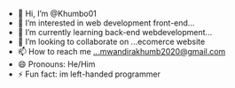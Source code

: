 - 👋 Hi, I’m @Khumbo01
- 👀 I’m interested in web development front-end...
- 🌱 I’m currently learning back-end webdevelopment...
- 💞️ I’m looking to collaborate on ...ecomerce website
- 📫 How to reach me ...mwandirakhumb2020@gmail.com
- 😄 Pronouns: He/Him
- ⚡ Fun fact: im left-handed programmer

<!---
Khumbo01/Khumbo01 is a ✨ special ✨ repository because its `README.md` (this file) appears on your GitHub profile.
You can click the Preview link to take a look at your changes.
--->
